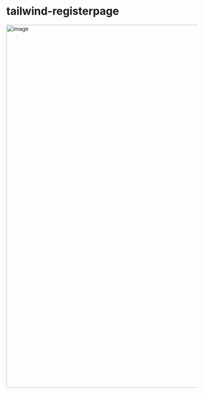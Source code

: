 # tailwind-registerpage
<img width="955" alt="image" src="https://github.com/mateenshamsi/tailwind-registerpage/assets/101262736/90646521-4899-42e5-9d8f-45b31e63b03b">
